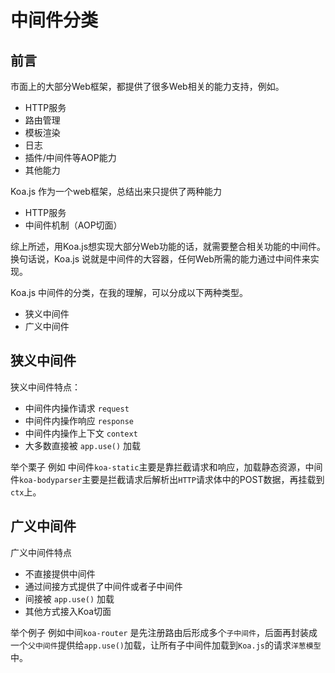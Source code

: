 # 中间件分类

## 前言

市面上的大部分Web框架，都提供了很多Web相关的能力支持，例如。
- HTTP服务
- 路由管理
- 模板渲染
- 日志
- 插件/中间件等AOP能力
- 其他能力

Koa.js 作为一个web框架，总结出来只提供了两种能力
- HTTP服务
- 中间件机制（AOP切面）

综上所述，用Koa.js想实现大部分Web功能的话，就需要整合相关功能的中间件。换句话说，Koa.js 说就是中间件的大容器，任何Web所需的能力通过中间件来实现。

Koa.js 中间件的分类，在我的理解，可以分成以下两种类型。
- 狭义中间件
- 广义中间件

## 狭义中间件

狭义中间件特点：

- 中间件内操作请求 `request` 
- 中间件内操作响应 `response` 
- 中间件内操作上下文 `context` 
- 大多数直接被 `app.use()` 加载

举个栗子
例如 中间件`koa-static`主要是靠拦截请求和响应，加载静态资源，中间件`koa-bodyparser`主要是拦截请求后解析出`HTTP`请求体中的POST数据，再挂载到`ctx`上。



## 广义中间件

广义中间件特点

- 不直接提供中间件
- 通过间接方式提供了中间件或者子中间件
- 间接被 `app.use()` 加载
- 其他方式接入Koa切面


举个例子
例如中间`koa-router` 是先注册路由后形成多个`子中间件`，后面再封装成一个`父中间件`提供给`app.use()`加载，让所有子中间件加载到`Koa.js`的请求`洋葱模型`中。
